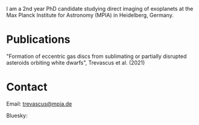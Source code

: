 I am a 2nd year PhD candidate studying direct imaging of exoplanets at the Max Planck Institute for Astronomy (MPIA) in Heidelberg, Germany.

# Publications
"Formation of eccentric gas discs from sublimating or partially disrupted asteroids orbiting white dwarfs", Trevascus et al. (2021)

# Contact
Email: [trevascus@mpia.de](trevascus@mpia.de)

Bluesky:
